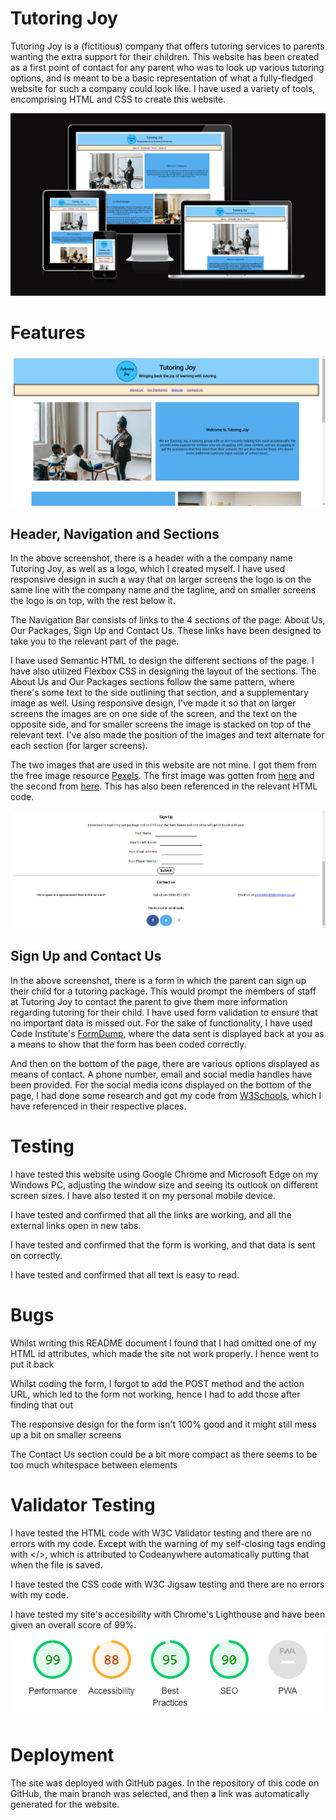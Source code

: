 # Tutoring Joy

Tutoring Joy is a (fictitious) company that offers tutoring services to parents wanting the extra support for their children. This website has been created as a first point of contact for any parent who was to look up various tutoring options, and is meant to be a basic representation of what a fully-fledged website for such a company could look like. I have used a variety of tools, encomprising HTML and CSS to create this website.

![Tutoring Joy on Different Screens](https://github.com/immanueligwe151/tutoring-joy/blob/main/assets/images/screenshots-of-all.png)

# Features
![](https://github.com/immanueligwe151/tutoring-joy/blob/main/assets/images/screenshot-1.png)
## Header, Navigation and Sections
In the above screenshot, there is a header with a the company name Tutoring Joy, as well as a logo, which I created myself. I have used responsive design in such a way that on larger screens the logo is on the same line with the company name and the tagline, and on smaller screens the logo is on top, with the rest below it.

The Navigation Bar consists of links to the 4 sections of the page: About Us, Our Packages, Sign Up and Contact Us. These links have been designed to take you to the relevant part of the page.

I have used Semantic HTML to design the different sections of the page. I have also utilized Flexbox CSS in designing the layout of the sections. The About Us and Our Packages sections follow the same pattern, where there's some text to the side outlining that section, and a supplementary image as well. Using responsive design, I've made it so that on larger screens the images are on one side of the screen, and the text on the opposite side, and for smaller screens the image is stacked on top of the relevant text. I've also made the position of the images and text alternate for each section (for larger screens).

The two images that are used in this website are not mine. I got them from the free image resource [Pexels](www.pexels.com). The first image was gotten from [here](https://www.pexels.com/photo/black-teacher-explaining-presentation-to-diverse-elementary-pupils-5905440/) and the second from [here](https://www.pexels.com/photo/teacher-scolding-her-students-6936074/). This has also been referenced in the relevant HTML code.

![](https://github.com/immanueligwe151/tutoring-joy/blob/main/assets/images/screenshot-3.png)
## Sign Up and Contact Us
In the above screenshot, there is a form in which the parent can sign up their child for a tutoring package. This would prompt the members of staff at Tutoring Joy to contact the parent to give them more information regarding tutoring for their child. I have used form validation to ensure that no important data is missed out. For the sake of functionality, I have used Code Institute's [FormDump](https://formdump.codeinstitute.net/), where the data sent is displayed back at you as a means to show that the form has been coded correctly.

And then on the bottom of the page, there are various options displayed as means of contact. A phone number, email and social media handles have been provided. For the social media icons displayed on the bottom of the page, I had done some research and got my code from [W3Schools](https://www.w3schools.com/howto/howto_css_social_media_buttons.asp), which I have referenced in their respective places.

# Testing
I have tested this website using Google Chrome and Microsoft Edge on my Windows PC, adjusting the window size and seeing its outlook on different screen sizes. I have also tested it on my personal mobile device.

I have tested and confirmed that all the links are working, and all the external links open in new tabs.

I have tested and confirmed that the form is working, and that data is sent on correctly.

I have tested and confirmed that all text is easy to read.

# Bugs
Whilst writing this README document I found that I had omitted one of my HTML id attributes, which made the site not work properly. I hence went to put it back

Whilst coding the form, I forgot to add the POST method and the action URL, which led to the form not working, hence I had to add those after finding that out

The responsive design for the form isn't 100% good and it might still mess up a bit on smaller screens

The Contact Us section could be a bit more compact as there seems to be too much whitespace between elements


# Validator Testing
I have tested the HTML code with W3C Validator testing and there are no errors with my code. Except with the warning of my self-closing tags ending with </>, which is attributed to Codeanywhere automatically putting that when the file is saved.

I have tested the CSS code with W3C Jigsaw testing and there are no errors with my code.

I have tested my site's accesibility with Chrome's Lighthouse and have been given an overall score of 99%.
![](https://github.com/immanueligwe151/tutoring-joy/blob/main/assets/images/lighthouse-report.png)

# Deployment
The site was deployed with GitHub pages. In the repository of this code on GitHub, the main branch was selected, and then a link was automatically generated for the website.